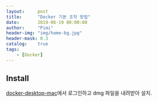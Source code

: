 ```yaml
---
layout:     post
title:      "Docker 기본 조작 방법"
date:       2019-06-19 00:00:00
author:     "Pimi"
header-img: "img/home-bg.jpg"
header-mask: 0.3
catalog:    true
tags:
    - [Docker]
---
```


## Install
[docker-desktop-mac](https://hub.docker.com/editions/community/docker-ce-desktop-mac)에서 로그인하고 dmg 파일을 내려받아 설치.